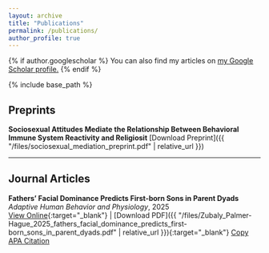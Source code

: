 ```yaml
---
layout: archive
title: "Publications"
permalink: /publications/
author_profile: true
---
```


{% if author.googlescholar %}
  You can also find my articles on <u><a href="{{author.googlescholar}}">my Google Scholar profile</a>.</u>
{% endif %}

{% include base_path %}

## Preprints

**Sociosexual Attitudes Mediate the Relationship Between Behavioral Immune System Reactivity and Religiosit** 
[Download Preprint]({{ "/files/sociosexual_mediation_preprint.pdf" | relative_url }})

---

## Journal Articles

**Fathers’ Facial Dominance Predicts First-born Sons in Parent Dyads**
*Adaptive Human Behavior and Physiology*, 2025  
[View Online](https://doi.org/10.1007/s40750-024-00254-1){:target="_blank"} | [Download PDF]({{ "/files/Zubaly_Palmer-Hague_2025_fathers_facial_dominance_predicts_first-born_sons_in_parent_dyads.pdf" | relative_url }}){:target="_blank"}
<a href="#" onclick="copyCitation('citation1'); return false;">Copy APA Citation</a>  
<span id="citation1" style="display:none;">
Zubaly, B., Palmer-Hague, J. (2025). Fathers’ facial dominance predicts first-born sons in parent dyads. *Adaptive Human Behavior and Physiology, 11*(1), 1. https://doi.org/10.1007/s40750-024-00254-1
</span>







<script>
  function copyCitation(id) {
    var citation = document.getElementById(id).textContent;
    navigator.clipboard.writeText(citation).then(function() {
      alert("Citation copied to clipboard.");
    }, function(err) {
      alert("Failed to copy citation.");
    });
  }
</script>